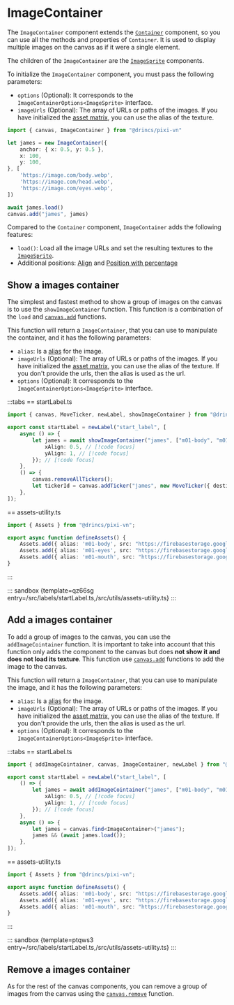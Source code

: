 # ImageContainer

The `ImageContainer` component extends the [`Container`](/start/canvas-components#base-components) component, so you can use all the methods and properties of `Container`. It is used to display multiple images on the canvas as if it were a single element.

The children of the `ImageContainer` are the [`ImageSprite`](/start/canvas-images.md) components.

To initialize the `ImageContainer` component, you must pass the following parameters:

* `options` (Optional): It corresponds to the `ImageContainerOptions<ImageSprite>` interface.
* `imageUrls` (Optional): The array of URLs or paths of the images. If you have initialized the [asset matrix](/start/assets-management.md#initialize-the-asset-matrix-at-project-start), you can use the alias of the texture.

```ts
import { canvas, ImageContainer } from "@drincs/pixi-vn"

let james = new ImageContainer({
    anchor: { x: 0.5, y: 0.5 },
    x: 100,
    y: 100,
}, [
    'https://image.com/body.webp',
    'https://image.com/head.webp',
    'https://image.com/eyes.webp',
])

await james.load()
canvas.add("james", james)
```

Compared to the `Container` component, `ImageContainer` adds the following features:

* `load()`: Load all the image URLs and set the resulting textures to the [`ImageSprite`](/start/canvas-images.md).
* Additional positions: [Align](/start/canvas-position.md) and [Position with percentage](/start/canvas-position.md)

## Show a images container

The simplest and fastest method to show a group of images on the canvas is to use the `showImageContainer` function. This function is a combination of the `load` and [`canvas.add`](/start/canvas-functions.md#add-a-canvas-component) functions.

This function will return a `ImageContainer`, that you can use to manipulate the container, and it has the following parameters:

* `alias`: Is a [alias](/start/canvas-alias.md) for the image.
* `imageUrls` (Optional): The array of URLs or paths of the images. If you have initialized the [asset matrix](/start/assets-management.md#initialize-the-asset-matrix-at-project-start), you can use the alias of the texture. If you don't provide the urls, then the alias is used as the url.
* `options` (Optional): It corresponds to the `ImageContainerOptions<ImageSprite>` interface.

:::tabs
== startLabel.ts

```ts
import { canvas, MoveTicker, newLabel, showImageContainer } from "@drincs/pixi-vn";

export const startLabel = newLabel("start_label", [
    async () => {
        let james = await showImageContainer("james", ["m01-body", "m01-eyes", "m01-mouth"], { // [!code focus]
            xAlign: 0.5, // [!code focus]
            yAlign: 1, // [!code focus]
        }); // [!code focus]
    },
    () => {
        canvas.removeAllTickers();
        let tickerId = canvas.addTicker("james", new MoveTicker({ destination: { x: 0, y: 1, type: "align" } }));
    },
]);
```

== assets-utility.ts

```ts
import { Assets } from "@drincs/pixi-vn";

export async function defineAssets() {
    Assets.add({ alias: 'm01-body', src: "https://firebasestorage.googleapis.com/v0/b/pixi-vn.appspot.com/o/public%2Fbreakdown%2Fm01%2Fm01-body.webp?alt=media" })
    Assets.add({ alias: 'm01-eyes', src: "https://firebasestorage.googleapis.com/v0/b/pixi-vn.appspot.com/o/public%2Fbreakdown%2Fm01%2Fm01-eyes-smile.webp?alt=media" })
    Assets.add({ alias: 'm01-mouth', src: "https://firebasestorage.googleapis.com/v0/b/pixi-vn.appspot.com/o/public%2Fbreakdown%2Fm01%2Fm01-mouth-smile00.webp?alt=media" })
}
```

:::

::: sandbox {template=qz66sg entry=/src/labels/startLabel.ts,/src/utils/assets-utility.ts}
:::

## Add a images container

To add a group of images to the canvas, you can use the `addImageCointainer` function. It is important to take into account that this function only adds the component to the canvas but does **not show it and does not load its texture**. This function use [`canvas.add`](/start/canvas-functions.md#add-a-canvas-component) functions to add the image to the canvas.

This function will return a `ImageContainer`, that you can use to manipulate the image, and it has the following parameters:

* `alias`: Is a [alias](/start/canvas-alias.md) for the image.
* `imageUrls` (Optional): The array of URLs or paths of the images. If you have initialized the [asset matrix](/start/assets-management.md#initialize-the-asset-matrix-at-project-start), you can use the alias of the texture. If you don't provide the urls, then the alias is used as the url.
* `options` (Optional): It corresponds to the `ImageContainerOptions<ImageSprite>` interface.

:::tabs
== startLabel.ts

```ts
import { addImageCointainer, canvas, ImageContainer, newLabel } from "@drincs/pixi-vn";

export const startLabel = newLabel("start_label", [
    () => {
        let james = await addImageCointainer("james", ["m01-body", "m01-eyes", "m01-mouth"], { // [!code focus]
            xAlign: 0.5, // [!code focus]
            yAlign: 1, // [!code focus]
        }); // [!code focus]
    },
    async () => {
        let james = canvas.find<ImageContainer>("james");
        james && (await james.load());
    },
]);
```

== assets-utility.ts

```ts
import { Assets } from "@drincs/pixi-vn";

export async function defineAssets() {
    Assets.add({ alias: 'm01-body', src: "https://firebasestorage.googleapis.com/v0/b/pixi-vn.appspot.com/o/public%2Fbreakdown%2Fm01%2Fm01-body.webp?alt=media" })
    Assets.add({ alias: 'm01-eyes', src: "https://firebasestorage.googleapis.com/v0/b/pixi-vn.appspot.com/o/public%2Fbreakdown%2Fm01%2Fm01-eyes-smile.webp?alt=media" })
    Assets.add({ alias: 'm01-mouth', src: "https://firebasestorage.googleapis.com/v0/b/pixi-vn.appspot.com/o/public%2Fbreakdown%2Fm01%2Fm01-mouth-smile00.webp?alt=media" })
}
```

:::

::: sandbox {template=ptqws3 entry=/src/labels/startLabel.ts,/src/utils/assets-utility.ts}
:::

## Remove a images container

As for the rest of the canvas components, you can remove a group of images from the canvas using the [`canvas.remove`](/start/canvas-functions#remove-a-canvas-component) function.
